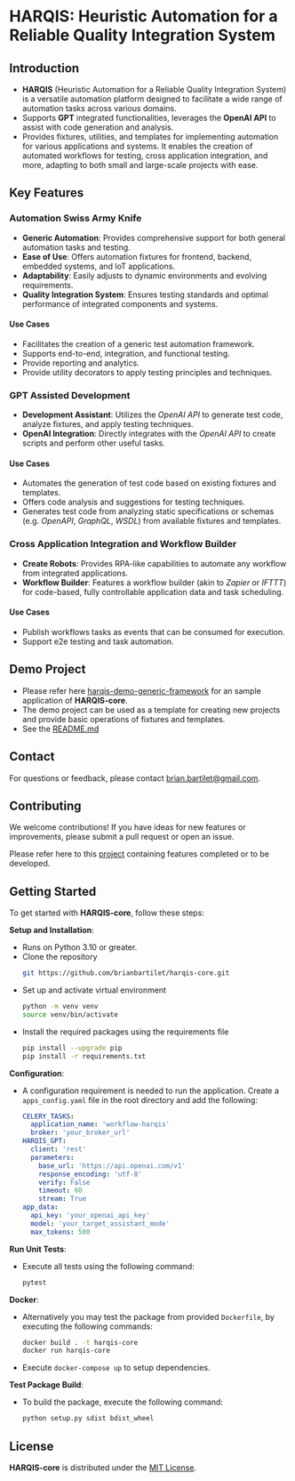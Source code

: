 # HARQIS: Heuristic Automation for a Reliable Quality Integration System

## Introduction

- **HARQIS** (Heuristic Automation for a Reliable Quality Integration System) is a versatile automation platform designed to facilitate a wide range of automation tasks across various domains.
- Supports **GPT** integrated functionalities, leverages the **OpenAI API** to assist with code generation and analysis.
- Provides fixtures, utilities, and templates for implementing automation for various applications and systems. It enables the creation of automated workflows for testing, cross application integration, and more, adapting to both small and large-scale projects with ease.

## Key Features

### Automation Swiss Army Knife

- **Generic Automation**: Provides comprehensive support for both general automation tasks and testing.
- **Ease of Use**: Offers automation fixtures for frontend, backend, embedded systems, and IoT applications.
- **Adaptability**: Easily adjusts to dynamic environments and evolving requirements.
- **Quality Integration System**: Ensures testing standards and optimal performance of integrated components and systems.

#### Use Cases
- Facilitates the creation of a generic test automation framework.
- Supports end-to-end, integration, and functional testing.
- Provide reporting and analytics.
- Provide utility decorators to apply testing principles and techniques.

### GPT Assisted Development
- **Development Assistant**: Utilizes the *OpenAI API* to generate test code, analyze fixtures, and apply testing techniques.
- **OpenAI Integration**: Directly integrates with the *OpenAI API* to create scripts and perform other useful tasks.

#### Use Cases
- Automates the generation of test code based on existing fixtures and templates.
- Offers code analysis and suggestions for testing techniques.
- Generates test code from analyzing static specifications or schemas (e.g. *OpenAPI*, *GraphQL*, *WSDL*) from available fixtures and templates.

### Cross Application Integration and Workflow Builder
- **Create Robots**: Provides RPA-like capabilities to automate any workflow from integrated applications.
- **Workflow Builder**: Features a workflow builder (akin to *Zapier* or *IFTTT*) for code-based, fully controllable application data and task scheduling.

#### Use Cases
- Publish workflows tasks as events that can be consumed for execution.
- Support e2e testing and task automation.

## Demo Project
- Please refer here [harqis-demo-generic-framework](https://github.com/brianbartilet/harqis-demo-generic-framework) for an sample application of **HARQIS-core**.
- The demo project can be used as a template for creating new projects and provide basic operations of fixtures and templates.
- See the [README.md](https://github.com/brianbartilet/harqis-demo-generic-framework/blob/main/README.md)

## Contact

For questions or feedback, please contact [brian.bartilet@gmail.com](mailto:brian.bartilet@gmail.com).


## Contributing

We welcome contributions! If you have ideas for new features or improvements, please submit a pull request or open an issue.

Please refer here to this [project](https://github.com/users/brianbartilet/projects/1) containing features completed or to be developed.
## Getting Started

To get started with **HARQIS-core**, follow these steps:

**Setup and Installation**:
   - Runs on Python 3.10 or greater.
   - Clone the repository
      ```sh
      git https://github.com/brianbartilet/harqis-core.git
      ```
   - Set up and activate virtual environment
      ```sh
      python -m venv venv
      source venv/bin/activate
      ```
   - Install the required packages using the requirements file
      ```sh
      pip install --upgrade pip
      pip install -r requirements.txt
      ```

**Configuration**:
   - A configuration requirement is needed to run the application. Create a `apps_config.yaml` file in the root directory and add the following:
      ```yaml
      CELERY_TASKS:
        application_name: 'workflow-harqis'
        broker: 'your_broker_url'
      HARQIS_GPT:
        client: 'rest'
        parameters:
          base_url: 'https://api.openai.com/v1'
          response_encoding: 'utf-8'
          verify: False
          timeout: 60
          stream: True
      app_data:
        api_key: 'your_openai_api_key'
        model: 'your_target_assistant_mode'
        max_tokens: 500
      ```
**Run Unit Tests**:
- Execute all tests using the following command:
   ```sh
   pytest
   ```
**Docker**:
- Alternatively you may test the package from provided `Dockerfile`, by executing the following commands:
   ```sh
   docker build . -t harqis-core
   docker run harqis-core
   ```
- Execute `docker-compose up` to setup dependencies.

**Test Package Build**:
- To build the package, execute the following command:
   ```sh
   python setup.py sdist bdist_wheel
   ```

## License

**HARQIS-core** is distributed under the [MIT License](LICENSE).


